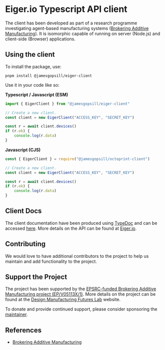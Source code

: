 # Eiger.io Typescript API client

The client has been developed as part of a research programme investigating agent-based manufacturing systems ([Brokering Additive Manufacturing](https://dmf-lab.co.uk/brokering-additive-manufacturing/)). It is isomorphic capable of running on server (Node.js) and client-side (Browser) applications.

## Using the client

To install the package, use:

```
pnpm install @jamesgopsill/eiger-client
```

Use it in your code like so:

**Typescript / Javascript (ESM)**

```typescript
import { EigerClient } from "@jamesgopsill/eiger-client"

// Create a new client.
const client = new EigerClient("ACCESS_KEY", "SECRET_KEY")

const r = await client.devices()
if (r.ok) {
	console.log(r.data)
}
```

**Javascript (CJS)**

```javascript
const { EigerClient } = require("@jamesgopsill/octoprint-client")

// Create a new client.
const client = new EigerClient("ACCESS_KEY", "SECRET_KEY")

const r = await client.devices()
if (r.ok) {
	console.log(r.data)
}
```

## Client Docs

The client documentation have been produced using [TypeDoc](https://typedoc.org/) and can be accessed [here](https://jamesgopsill.github.io/eiger-client/). More details on the API can be found at [Eiger.io](https://www.eiger.io/developer).

## Contributing

We would love to have additional contributors to the project to help us maintain and add functionality to the project.

## Support the Project

The project has been supported by the [EPSRC-funded Brokering Additive Manufacturing project (EP/V05113X/1)](https://gow.epsrc.ukri.org/NGBOViewGrant.aspx?GrantRef=EP/V05113X/1). More details on the project can be found at the [Design Manufacturing Futures Lab](https://dmf-lab.co.uk/) website.

To donate and provide continued support, please consider sponsoring the [maintainer](https://github.com/sponsors/jamesgopsill).

## References

- [Brokering Additive Manufacturing](https://dmf-lab.co.uk/brokering-additive-manufacturing/)
